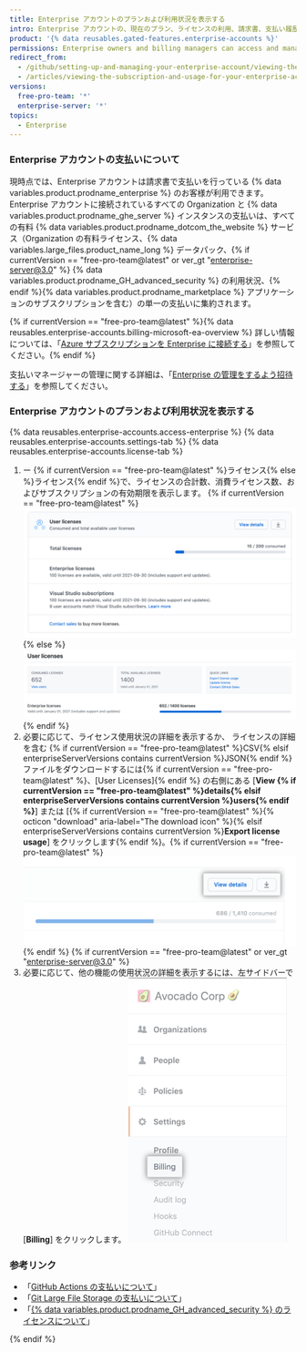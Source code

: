 ```yaml
---
title: Enterprise アカウントのプランおよび利用状況を表示する
intro: Enterprise アカウントの、現在のプラン、ライセンスの利用、請求書、支払い履歴、その他支払い情報を表示できます。
product: '{% data reusables.gated-features.enterprise-accounts %}'
permissions: Enterprise owners and billing managers can access and manage all billing settings for enterprise accounts.
redirect_from:
  - /github/setting-up-and-managing-your-enterprise-account/viewing-the-subscription-and-usage-for-your-enterprise-account
  - /articles/viewing-the-subscription-and-usage-for-your-enterprise-account
versions:
  free-pro-team: '*'
  enterprise-server: '*'
topics:
  - Enterprise
---
```


### Enterprise アカウントの支払いについて

現時点では、Enterprise アカウントは請求書で支払いを行っている {% data variables.product.prodname_enterprise %} のお客様が利用できます。 Enterprise アカウントに接続されているすべての Organization と {% data variables.product.prodname_ghe_server %} インスタンスの支払いは、すべての有料 {% data variables.product.prodname_dotcom_the_website %} サービス（Organization の有料ライセンス、{% data variables.large_files.product_name_long %} データパック、{% if currentVersion == "free-pro-team@latest" or ver_gt "enterprise-server@3.0" %} {% data variables.product.prodname_GH_advanced_security %} の利用状況、{% endif %}{% data variables.product.prodname_marketplace %} アプリケーションのサブスクリプションを含む）の単一の支払いに集約されます。

{% if currentVersion == "free-pro-team@latest" %}{% data reusables.enterprise-accounts.billing-microsoft-ea-overview %} 詳しい情報については、「[Azure サブスクリプションを Enterprise に接続する](/github/setting-up-and-managing-your-enterprise/connecting-an-azure-subscription-to-your-enterprise)」を参照してください。{% endif %}

支払いマネージャーの管理に関する詳細は、「[Enterprise の管理をするよう招待する](/github/setting-up-and-managing-your-enterprise/inviting-people-to-manage-your-enterprise)」を参照してください。

### Enterprise アカウントのプランおよび利用状況を表示する

{% data reusables.enterprise-accounts.access-enterprise %}
{% data reusables.enterprise-accounts.settings-tab %}
{% data reusables.enterprise-accounts.license-tab %}
1. ー
{% if currentVersion == "free-pro-team@latest" %}ライセンス{% else %}ライセンス{% endif %}で、ライセンスの合計数、消費ライセンス数、およびサブスクリプションの有効期限を表示します。
  {% if currentVersion == "free-pro-team@latest" %}![License and subscription information in enterprise billing settings](/assets/images/help/business-accounts/billing-license-info.png){% else %}
  ![Enterprise 支払い設定のライセンスおよびプラン情報](/assets/images/enterprise/enterprise-server/enterprise-server-billing-license-info.png){% endif %}
1. 必要に応じて、ライセンス使用状況の詳細を表示するか、
ライセンスの詳細を含む {% if currentVersion == "free-pro-team@latest" %}CSV{% elsif enterpriseServerVersions contains currentVersion %}JSON{% endif %} ファイルをダウンロードするには{% if currentVersion == "free-pro-team@latest" %}、[User Licenses]{% endif %} の右側にある [**View {% if currentVersion == "free-pro-team@latest" %}details{% elsif enterpriseServerVersions contains currentVersion %}users{% endif %}**] または [{% if currentVersion == "free-pro-team@latest" %}{% octicon "download" aria-label="The download icon" %}{% elsif enterpriseServerVersions contains currentVersion %}**Export license usage**] をクリックします{% endif %}。{% if currentVersion == "free-pro-team@latest" %}
  ![[View details] ボタンと [User Licenses] の右にあるダウンロードアイコン付きボタン](/assets/images/help/business-accounts/billing-license-info-click-view-details-or-download.png){% endif %}
{% if currentVersion == "free-pro-team@latest" or ver_gt "enterprise-server@3.0" %}
1. 必要に応じて、他の機能の使用状況の詳細を表示するには、左サイドバーで [**Billing**] をクリックします。 ![Enterpriseアカウント設定のサイドバーの支払いタブ](/assets/images/help/business-accounts/settings-billing-tab.png)

### 参考リンク

- 「[GitHub Actions の支払いについて](/github/setting-up-and-managing-billing-and-payments-on-github/about-billing-for-github-actions#about-billing-for-github-actions)」
- 「[Git Large File Storage の支払いについて](/github/setting-up-and-managing-billing-and-payments-on-github/about-billing-for-git-large-file-storage)」
- 「[{% data variables.product.prodname_GH_advanced_security %} のライセンスについて](/github/setting-up-and-managing-billing-and-payments-on-github/about-licensing-for-github-advanced-security)」

{% endif %}
